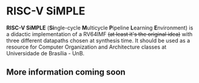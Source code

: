 # **RISC-V SiMPLE**

**RISC-V SiMPLE** (**Si**ngle-cycle **M**ulticycle **P**ipeline **L**earning **E**nvironment) is a didactic implementation of a RV64IMF ~~(at least it's the original idea)~~ with three different datapaths chosen at synthesis time. It should be used as a resource for Computer Organization and Architecture classes at Universidade de Brasília - UnB.

## More information coming soon
